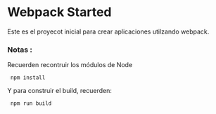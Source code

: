 # Webpack Started

Este es el proyecot inicial para crear aplicaciones utilzando webpack.

### Notas : 
Recuerden recontruir los módulos de Node 

```
 npm install
```

Y para construir el build, recuerden: 

```
 npm run build
```